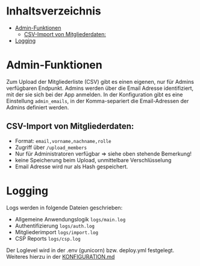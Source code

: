 # Inhaltsverzeichnis

  - [Admin-Funktionen](#admin-funktionen)
     - [CSV-Import von Mitgliederdaten:](#csv-import-von-mitgliederdaten)
  - [Logging](#logging)

# Admin-Funktionen

Zum Upload der Mitgliederliste (CSV) gibt es einen eigenen, nur für Admins verfügbaren Endpunkt. Admins werden über
die Email Adresse identifiziert, mit der sie sich bei der App anmelden. In der Konfiguration gibt es eine 
Einstellung `admin_emails`, in der Komma-separiert die Email-Adressen der Admins definiert werden.

## CSV-Import von Mitgliederdaten:
- Format: `email,vorname,nachname,rolle`
- Zugriff über `/upload_members`
- Nur für Administratoren verfügbar => siehe oben stehende Bemerkung!
- keine Speicherung beim Upload, unmittelbare Verschlüsselung
- Email Adresse wird nur als Hash gespeichert.

# Logging
Logs werden in folgende Dateien geschrieben:
- Allgemeine Anwendungslogik `logs/main.log`
- Authentifizierung `logs/auth.log`
- Mitgliederimport `logs/import.log`
- CSP Reports `logs/csp.log`

Der Loglevel wird in der .env (gunicorn) bzw. deploy.yml festgelegt. 
Weiteres hierzu in der [KONFIGURATION.md](KONFIGURATION.md)
